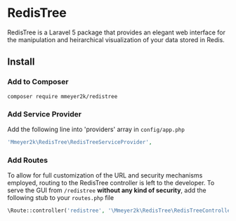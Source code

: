 # RedisTree
RedisTree is a Laravel 5 package that provides an elegant web interface for the manipulation and heirarchical visualization of your data stored in Redis.
## Install
### Add to Composer
```
composer require mmeyer2k/redistree
```
### Add Service Provider
Add the following line into 'providers' array in `config/app.php`
```php
'Mmeyer2k\RedisTree\RedisTreeServiceProvider',
```
### Add Routes
To allow for full customization of the URL and security mechanisms employed, routing to the RedisTree controller is left to the developer. To serve the GUI from `/redistree` **without any kind of security**, add the following stub to your `routes.php` file
```php
\Route::controller('redistree', '\Mmeyer2k\RedisTree\RedisTreeController');
```